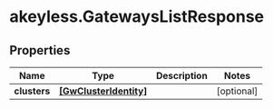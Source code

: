# akeyless.GatewaysListResponse

## Properties

Name | Type | Description | Notes
------------ | ------------- | ------------- | -------------
**clusters** | [**[GwClusterIdentity]**](GwClusterIdentity.md) |  | [optional] 


